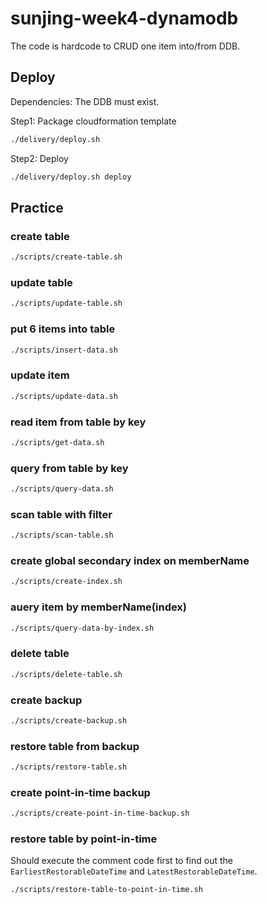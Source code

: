 # sunjing-week4-dynamodb

The code is hardcode to CRUD one item into/from DDB.

## Deploy

Dependencies:
The DDB must exist.

Step1: Package cloudformation template

```bash
./delivery/deploy.sh
```

Step2: Deploy

```bash
./delivery/deploy.sh deploy
```

## Practice

### create table

```bash
./scripts/create-table.sh
```

### update table

```bash
./scripts/update-table.sh
```
### put 6 items into table

```bash
./scripts/insert-data.sh
```

### update item

```bash
./scripts/update-data.sh
```

### read item from table by key

```bash
./scripts/get-data.sh
```

### query from table by key

```bash
./scripts/query-data.sh
```

### scan table with filter

```bash
./scripts/scan-table.sh
```

### create global secondary index on memberName

```bash
./scripts/create-index.sh
```

### auery item by memberName(index)

```bash
./scripts/query-data-by-index.sh
```

### delete table

```bash
./scripts/delete-table.sh
```

### create backup

```bash
./scripts/create-backup.sh
``` 

### restore table from backup

```bash
./scripts/restore-table.sh
```

### create point-in-time backup

```bash
./scripts/create-point-in-time-backup.sh
```

### restore table by point-in-time

Should execute the comment code first to find out the `EarliestRestorableDateTime` and `LatestRestorableDateTime`.

```bash
./scripts/restore-table-to-point-in-time.sh
```
